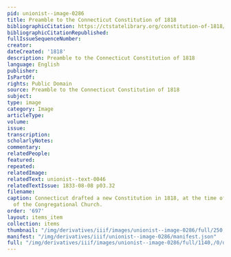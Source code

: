 ```yaml
---
pid: unionist--image-0286
title: Preamble to the Connecticut Constitution of 1818
bibliographicCitation: https://ctstatelibrary.org/constitution-of-1818/
bibliographicCitationRepublished: 
fullIssueSequenceNumber: 
creator: 
dateCreated: '1818'
description: Preamble to the Connecticut Constitution of 1818
language: English
publisher: 
IsPartOf: 
rights: Public Domain
source: Preamble to the Connecticut Constitution of 1818
subject: 
type: image
category: Image
articleType: 
volume: 
issue: 
transcription: 
scholarlyNotes: 
commentary: 
relatedPeople: 
featured: 
repeated: 
relatedImage: 
relatedText: unionist--text-0046
relatedTextIssue: 1833-08-08 p03.32
filename: 
caption: Connecticut drafted a new Constitution in 1818, at the time of disestablishment
  of the Congregational Church.
order: '697'
layout: items_item
collection: items
thumbnail: "/img/derivatives/iiif/images/unionist--image-0286/full/250,/0/default.jpg"
manifest: "/img/derivatives/iiif/unionist--image-0286/manifest.json"
full: "/img/derivatives/iiif/images/unionist--image-0286/full/1140,/0/default.jpg"
---
```

